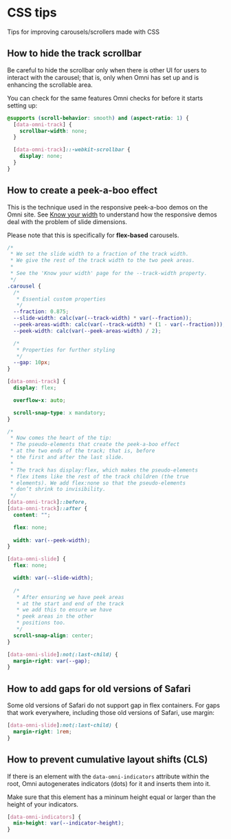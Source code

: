 
CSS tips
================================================================================

Tips for improving carousels/scrollers made with CSS


How to hide the track scrollbar
----------------------------------------

Be careful to hide the scrollbar only when there is other UI
for users to interact with the carousel; that is, only when
Omni has set up and is enhancing the scrollable area.

You can check for the same features Omni checks for before it starts setting up:

```css
@supports (scroll-behavior: smooth) and (aspect-ratio: 1) {
  [data-omni-track] {
    scrollbar-width: none;
  }

  [data-omni-track]::-webkit-scrollbar {
    display: none;
  }
}
```


How to create a peek-a-boo effect
----------------------------------------

This is the technique used in the responsive peek-a-boo demos on the Omni site.
See [Know your width](css-tips-know-your-width.md) to understand how the
responsive demos deal with the problem of slide dimensions.

Please note that this is specifically for **flex-based** carousels.

```css
/*
 * We set the slide width to a fraction of the track width.
 * We give the rest of the track width to the two peek areas.
 *
 * See the 'Know your width' page for the --track-width property.
 */
.carousel {
  /*
   * Essential custom properties
   */
  --fraction: 0.875;
  --slide-width: calc(var(--track-width) * var(--fraction));
  --peek-areas-width: calc(var(--track-width) * (1 - var(--fraction)));
  --peek-width: calc(var(--peek-areas-width) / 2);

  /*
   * Properties for further styling
   */
  --gap: 10px;
}

[data-omni-track] {
  display: flex;

  overflow-x: auto;

  scroll-snap-type: x mandatory;
}

/*
 * Now comes the heart of the tip:
 * The pseudo-elements that create the peek-a-boo effect
 * at the two ends of the track; that is, before
 * the first and after the last slide.
 *
 * The track has display:flex, which makes the pseudo-elements
 * flex items like the rest of the track children (the true
 * elements). We add flex:none so that the pseudo-elements
 * don’t shrink to invisibility.
 */
[data-omni-track]::before,
[data-omni-track]::after {
  content: "";

  flex: none;
  
  width: var(--peek-width);
}

[data-omni-slide] {
  flex: none;

  width: var(--slide-width);
  
  /*
   * After ensuring we have peek areas
   * at the start and end of the track
   * we add this to ensure we have
   * peek areas in the other
   * positions too.
   */
  scroll-snap-align: center;
}

[data-omni-slide]:not(:last-child) {
  margin-right: var(--gap);
}
```


How to add gaps for old versions of Safari
----------------------------------------

Some old versions of Safari do not support gap in flex containers.
For gaps that work everywhere, including those old versions of Safari,
use margin:

```css
[data-omni-slide]:not(:last-child) {
  margin-right: 1rem;
}
```


How to prevent cumulative layout shifts (CLS)
----------------------------------------

If there is an element with the `data-omni-indicators` attribute within the root,
Omni autogenerates indicators (dots) for it and inserts them into it.

Make sure that this element has a mininum height equal or larger than
the height of your indicators.

```css
[data-omni-indicators] {
  min-height: var(--indicator-height);
}
```

